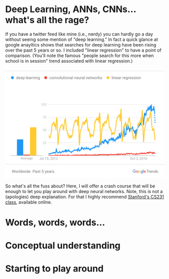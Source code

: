 # Deep Learning, ANNs, CNNs... what's all the rage? 

If you have a twitter feed like mine (i.e., nerdy) you can hardly go a day without seeing some mention of "deep learning." In fact a quick glance at google anayltics 
shows that searches for deep learning have been rising over the past 5 years or so. I included "linear regression" to have a point of comparison. (You'll note the famous 
"people search for this more when school is in session" trend associated with linear regression.)

![alt text](https://github.com/abbiepopa/blog_post_drafts/blob/master/Screen%20Shot%202017-07-12%20at%2010.28.35%20AM.png?raw=true  "Google Analytics Graph")

So what's all the fuss about? Here, I will offer a crash course that will be enough to let you play around with deep neural networks. Note, this is not a (apologies) deep
 explanation. For that I highly recommend [Stanford's CS231 class](http://cs231n.stanford.edu/), available online.

# Words, words, words...



# Conceptual understanding

# Starting to play around